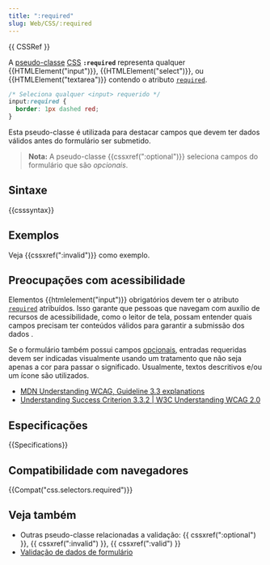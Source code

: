 ```yaml
---
title: ":required"
slug: Web/CSS/:required
---
```


{{ CSSRef }}

A [pseudo-classe](/pt-BR/docs/Web/CSS/Pseudo-classes) [CSS](/pt-BR/docs/Web/CSS) **`:required`** representa qualquer {{HTMLElement("input")}}, {{HTMLElement("select")}}, ou {{HTMLElement("textarea")}} contendo o atributo [`required`](/pt-BR/docs/Web/HTML/Element/input#required).

```css
/* Seleciona qualquer <input> requerido */
input:required {
  border: 1px dashed red;
}
```

Esta pseudo-classe é utilizada para destacar campos que devem ter dados válidos antes do formulário ser submetido.

> **Nota:** A pseudo-classe {{cssxref(":optional")}} seleciona campos do formulário que são _opcionais_.

## Sintaxe

{{csssyntax}}

## Exemplos

Veja {{cssxref(":invalid")}} como exemplo.

## Preocupações com acessibilidade

Elementos {{htmlelement("input")}} obrigatórios devem ter o atributo [`required`](/pt-BR/docs/Web/HTML/Element/input#required) atribuídos. Isso garante que pessoas que navegam com auxílio de recursos de acessibilidade, como o leitor de tela, possam entender quais campos precisam ter conteúdos válidos para garantir a submissão dos dados .

Se o formulário também possui campos [opcionais](/pt-BR/docs/Web/CSS/:optional), entradas requeridas devem ser indicadas visualmente usando um tratamento que não seja apenas a cor para passar o significado. Usualmente, textos descritivos e/ou um ícone são utilizados.

- [MDN Understanding WCAG, Guideline 3.3 explanations](/pt-BR/docs/Web/Accessibility/Understanding_WCAG/Understandable#Guideline_3.3_%E2%80%94_Input_Assistance_Help_users_avoid_and_correct_mistakes)
- [Understanding Success Criterion 3.3.2 | W3C Understanding WCAG 2.0](https://www.w3.org/TR/UNDERSTANDING-WCAG20/minimize-error-cues.html)

## Especificações

{{Specifications}}

## Compatibilidade com navegadores

{{Compat("css.selectors.required")}}

## Veja também

- Outras pseudo-classe relacionadas a validação: {{ cssxref(":optional") }}, {{ cssxref(":invalid") }}, {{ cssxref(":valid") }}
- [Validação de dados de formulário](/pt-BR/docs/Learn/HTML/Forms/Form_validation)

